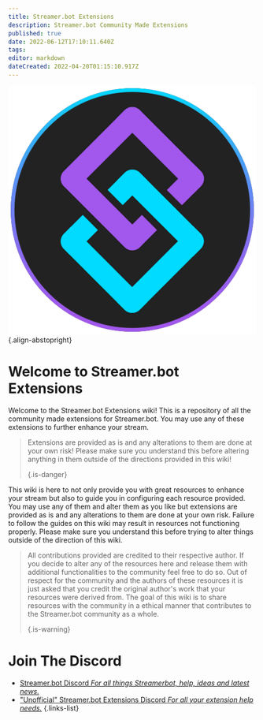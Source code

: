 ```yaml
---
title: Streamer.bot Extensions
description: Streamer.bot Community Made Extensions
published: true
date: 2022-06-12T17:10:11.640Z
tags:
editor: markdown
dateCreated: 2022-04-20T01:15:10.917Z
---
```


![streamerbot.png](./logos/streamerbot.png) {.align-abstopright}

# Welcome to Streamer.bot Extensions

Welcome to the Streamer.bot Extensions wiki! This is a repository of all the community made extensions for Streamer.bot. You may use any of these extensions to further enhance your stream.
> Extensions are provided as is and any alterations to them are done at your own risk! Please make sure you understand this before altering anything in them outside of the directions provided in this wiki! 
> 
> {.is-danger}

This wiki is here to not only provide you with great resources to enhance your stream but also to guide you in configuring each resource provided. You may use any of them and alter them as you like but extensions are provided as is and any alterations to them are done at your own risk. Failure to follow the guides on this wiki may result in resources not functioning properly. Please make sure you understand this before trying to alter things outside of the direction of this wiki.
> All contributions provided are credited to their respective author. If you decide to alter any of the resources here and release them with additional functionalities to the community feel free to do so. Out of respect for the community and the authors of these resources it is just asked that you credit the original author's work that your resources were derived from. The goal of this wiki is to share resources with the community in a ethical manner that contributes to the Streamer.bot community as a whole. 
> 
> {.is-warning}

# Join The Discord

- [Streamer.bot Discord *For all things Streamerbot, help, ideas and latest news.*](https://discord.gg/6jBaYeatnZ)
- ["Unofficial" Streamer.bot Extensions Discord *For all your extension help needs.*](https://discord.gg/a9ttKtkUZ7)
{.links-list}


